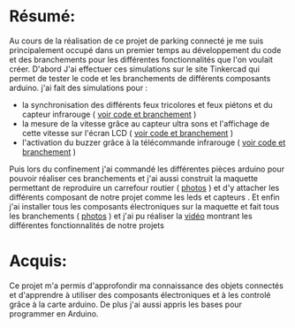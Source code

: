 # Résumé:

Au cours de la réalisation de ce projet de parking connecté je me suis principalement occupé dans un premier temps au développement du code et des branchements pour les différentes fonctionnalités que l'on voulait créer. D'abord J'ai effectuer ces simulations sur le site Tinkercad qui permet de tester le code et les branchements de différents composants arduino. j'ai fait des simulations pour :

- la synchronisation des différents feux tricolores et feux piétons et du capteur infrarouge  ( [voir code et branchement](https://github.com/institut-galilee/2020-potential-eureka/blob/master/src/led%26bouton%26capteurIR.md) )
- la mesure de la vitesse grâce au capteur ultra sons et l'affichage de cette vitesse sur l'écran LCD ( [voir code et branchement](https://github.com/institut-galilee/2020-potential-eureka/blob/master/src/capteurUltraSon%26LCD.md) )
- l'activation du buzzer grâce à la télécommande infrarouge ( [voir code et branchement](https://github.com/institut-galilee/2020-potential-eureka/blob/master/src/t%C3%A9l%C3%A9commandeIR%26Buzzer.md) )

Puis lors du confinement j'ai commandé les différentes pièces arduino pour pouvoir réaliser ces branchements et j'ai aussi construit la maquette permettant de reproduire un carrefour routier ( [photos](https://github.com/institut-galilee/2020-potential-eureka/blob/master/projet/photos/README.md) ) et d'y attacher les différents composant de notre projet comme les leds et capteurs . Et enfin j'ai installer tous les composants électroniques sur la maquette et fait tous les branchements ( [photos](https://github.com/institut-galilee/2020-potential-eureka/blob/master/projet/photos/MaquetteAvecBranchement.md) ) et j'ai pu réaliser la [vidéo](https://youtu.be/36WNWxsm3vQ) montrant les différentes fonctionnalités de notre projets 




# Acquis:

Ce projet m'a permis d'approfondir ma connaissance des objets connectés et d'apprendre à utiliser des composants électroniques et à les controlé grâce à la carte arduino. De plus j'ai aussi appris les bases pour programmer en Arduino.
